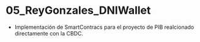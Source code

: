 # 05_ReyGonzales_DNIWallet
- Implementación de SmartContracs para el proyecto de PIB realcionado directamente con la CBDC.
